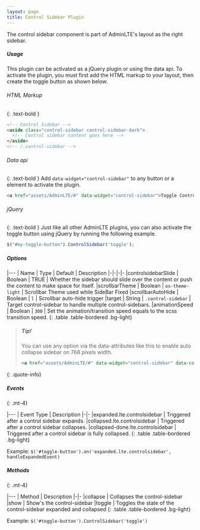 ```yaml
---
layout: page
title: Control Sidebar Plugin
---
```


The control sidebar component is part of AdminLTE's layout as the right sidebar. 

##### Usage
This plugin can be activated as a jQuery plugin or using the data api. To activate the plugin, you must first add the HTML markup to your layout, then create the toggle button as shown below. 

###### HTML Markup
{: .text-bold }
```html
<!-- Control Sidebar -->
<aside class="control-sidebar control-sidebar-dark">
  <!-- Control sidebar content goes here -->
</aside>
<!-- /.control-sidebar -->
```

###### Data api
{: .text-bold }
Add `data-widget="control-sidebar"` to any button or a element to activate the plugin.

```html
<a href="assets/AdminLTE/#" data-widget="control-sidebar">Toggle Control Sidebar</a>
```

###### jQuery
{: .text-bold }
Just like all other AdminLTE plugins, you can also activate the toggle button using jQuery by running the following example. 
```js
$("#my-toggle-button").ControlSidebar('toggle');
```

##### Options

|---
| Name | Type | Default | Description
|-|-|-|-
|controlsidebarSlide | Boolean | TRUE | Whether the sidebar should slide over the content or push the content to make space for itself.
|scrollbarTheme | Boolean | `os-theme-light` | Scrollbar Theme used while SideBar Fixed
|scrollbarAutoHide | Boolean | `l` | Scrollbar auto-hide trigger
|target | String | `.control-sidebar` | Target control-sidebar to handle multiple control-sidebars.
|animationSpeed | Boolean | `300` | Set the animation/transition speed equals to the scss transition speed.
{: .table .table-bordered .bg-light}

> ##### Tip!
> You can use any option via the data-attributes like this to enable auto collapse sidebar on 768 pixels width.
> ```html
> <a href="assets/AdminLTE/#" data-widget="control-sidebar" data-controlsidebar-slide="false">Toggle Control Sidebar</a>
> ```
{: .quote-info}

##### Events
{: .mt-4}

|---
| Event Type | Description
|-|-
|expanded.lte.controlsidebar | Triggered after a control sidebar expands.
|collapsed.lte.controlsidebar | Triggered after a control sidebar collapses.
|collapsed-done.lte.controlsidebar | Triggered after a control sidebar is fully collapsed.
{: .table .table-bordered .bg-light}

Example: `$('#toggle-button').on('expanded.lte.controlsidebar', handleExpandedEvent)`


##### Methods
{: .mt-4}

|---
| Method | Description
|-|-
|collapse | Collapses the control-sidebar
|show | Show's the control-sidebar
|toggle | Toggles the state of the control-sidebar expanded and collapsed
{: .table .table-bordered .bg-light}

Example: `$('#toggle-button').ControlSidebar('toggle')`
